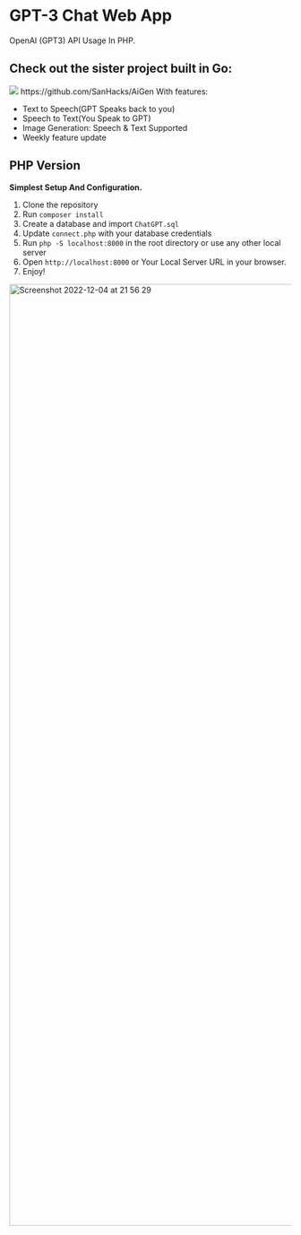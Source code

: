 # GPT-3 Chat Web App
 
OpenAI (GPT3) API Usage In PHP.

## Check out the sister project built in Go: 
<img src="https://user-images.githubusercontent.com/13138647/226470554-a434ebf2-a52b-4861-a5f6-a96285b420b8.png"/>
https://github.com/SanHacks/AiGen
With features:

- Text to Speech(GPT Speaks back to you)
- Speech to Text(You Speak to GPT)
- Image Generation: Speech & Text Supported
- Weekly feature update


## PHP Version
**Simplest Setup And Configuration.**

1. Clone the repository
2. Run `composer install`
3. Create a database and import `ChatGPT.sql`
4. Update `connect.php` with your database credentials
5. Run `php -S localhost:8000` in the root directory or use any other local server
6. Open `http://localhost:8000` or Your Local Server URL in your browser.
7. Enjoy!

<img width="1680" alt="Screenshot 2022-12-04 at 21 56 29" src="https://user-images.githubusercontent.com/13138647/205512547-ca80ecad-6e41-4c9b-baa2-76089b76f988.png">


